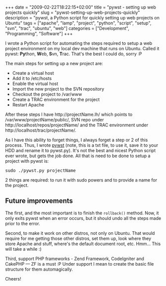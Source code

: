 +++
date = "2009-02-22T18:22:15+02:00"
title = "pywst - setting up web projects quickly"
slug = "pywst-setting-up-web-projects-quickly"
description = "pywst, a Python script for quickly setting up web projects on Ubuntu"
tags = ["apache", "lamp", "project", "python", "script", "setup", "svn", "trac", "ubuntu", "web"]
categories = ["Development", "Programming", "Software"]
+++
<p>I wrote a Python script for automating the steps required to setup a web project environment on my local dev machine that runs on Ubuntu. Called it pywst: <strong>Py</strong>thon, <strong>W</strong>eb, <strong>S</strong>vn, <strong>T</strong>rac. That's the best I could do, sorry :P</p>
<p>The main steps for setting up a new project are:</p>
<ul>
<li>Create a virtual host</li>
<li>Add it to /etc/hosts</li>
<li>Enable the virtual host</li>
<li>Import the new project to the SVN repository</li>
<li>Checkout the project to /var/www</li>
<li>Create a TRAC environment for the project</li>
<li>Restart Apache</li>
</ul>
<p>After these steps I have http://projectName.lh/ which points to /var/www/projectName/public/, SVN repo under http://localhost/repos/projectName/ and the TRAC environment under http://localhost/trac/projectName/.</p>
<p>As I have this ability to forget things, I always forget a step or 2 of this process. Thus, I wrote <a href="http://robertbasic.com/downloads/pywst.txt">pywst</a> (note, this is a txt file, to use it, save it to your HDD and rename it to pywst.py). It's not the best and nicest Python script ever wrote, but gets the job done. All that is need to be done to setup a project with pywst is:</p>
<pre name="code" class="php">
sudo ./pywst.py projectName
</pre>
<p>2 things are required: to run it with sudo powers and to provide a name for the project.</p>
<h2>Future improvements</h2>
<p>The first, and the most important is to finish the <code>rollback()</code> method. Now, it only exits pywst when an error occurs, but it should undo all the steps made prior to the error.</p>
<p>Second, to make it work on other distros, not only on Ubuntu. That would require for me getting those other distros, set them up, look where they store Apache and stuff, where's the default document root, etc. Hmm... This will take a while :)</p>
<p>Third, support PHP frameworks - Zend Framework, CodeIgniter and CakePHP &#151; ZF is a must :P Under support I mean to create the basic file structure for them automagically.</p>
<p>Cheers!</p>
